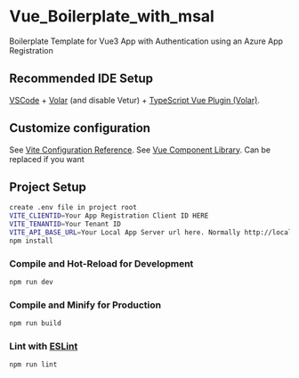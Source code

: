 # Vue_Boilerplate_with_msal

Boilerplate Template for Vue3 App with Authentication using an Azure App Registration

## Recommended IDE Setup

[VSCode](https://code.visualstudio.com/) + [Volar](https://marketplace.visualstudio.com/items?itemName=Vue.volar) (and disable Vetur) + [TypeScript Vue Plugin (Volar)](https://marketplace.visualstudio.com/items?itemName=Vue.vscode-typescript-vue-plugin).

## Customize configuration

See [Vite Configuration Reference](https://vitejs.dev/config/).
See [Vue Component Library](https://primevue.org/).
Can be replaced if you want

## Project Setup

```sh
create .env file in project root
VITE_CLIENTID=Your App Registration Client ID HERE
VITE_TENANTID=Your Tenant ID
VITE_API_BASE_URL=Your Local App Server url here. Normally http://localhost:5173
npm install
```

### Compile and Hot-Reload for Development

```sh
npm run dev
```

### Compile and Minify for Production

```sh
npm run build
```

### Lint with [ESLint](https://eslint.org/)

```sh
npm run lint
```

